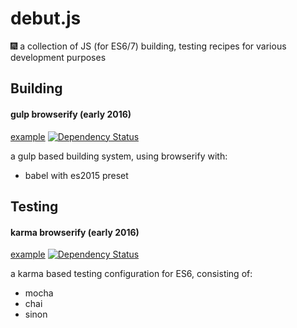 # debut.js
:fireworks: a collection of JS (for ES6/7) building, testing recipes for various development purposes

## Building

#### gulp browserify (early 2016) 

[example](/gulp-browserify) [![Dependency Status](https://www.versioneye.com/user/projects/56f46e4b35630e0029db0600/badge.svg?style=flat)](https://www.versioneye.com/user/projects/56f46e4b35630e0029db0600)

 a gulp based building system, using browserify with:
 - babel with es2015 preset

## Testing

#### karma browserify (early 2016) 
[example](/karma-browserify) [![Dependency Status](https://www.versioneye.com/user/projects/56f46e4f35630e003888a8d1/badge.svg?style=flat)](https://www.versioneye.com/user/projects/56f46e4f35630e003888a8d1)

a karma based testing configuration for ES6, consisting of:
- mocha
- chai
- sinon